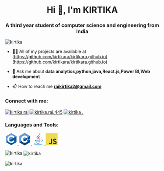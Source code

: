 <h1 align="center">Hi 👋, I'm KIRTIKA</h1>
<h3 align="center">A third year student of computer science and engineering from India</h3>

<p align="left"> <img src="https://komarev.com/ghpvc/?username=kirtika&label=Profile%20views&color=0e75b6&style=flat" alt="kirtika" /> </p>



- 👨‍💻 All of my projects are available at [https://github.com/kirtikara/kirtikara.github.io](https://github.com/kirtikara/kirtikara.github.io)

- 💬 Ask me about **data analytics,python,java,React.js,Power BI,Web development**

- 📫 How to reach me **raikirtika2@gmail.com**

<h3 align="left">Connect with me:</h3>
<p align="left">
<a href="https://linkedin.com/in/kirtika rai" target="blank"><img align="center" src="https://raw.githubusercontent.com/rahuldkjain/github-profile-readme-generator/master/src/images/icons/Social/linked-in-alt.svg" alt="kirtika rai" height="30" width="40" /></a>
<a href="https://instagram.com/kirtika.rai.445" target="blank"><img align="center" src="https://raw.githubusercontent.com/rahuldkjain/github-profile-readme-generator/master/src/images/icons/Social/instagram.svg" alt="kirtika.rai.445" height="30" width="40" /></a>
<a href="https://www.hackerrank.com/kirtika ." target="blank"><img align="center" src="https://raw.githubusercontent.com/rahuldkjain/github-profile-readme-generator/master/src/images/icons/Social/hackerrank.svg" alt="kirtika ." height="30" width="40" /></a>
</p>

<h3 align="left">Languages and Tools:</h3>
<p align="left"> <a href="https://www.cprogramming.com/" target="_blank" rel="noreferrer"> <img src="https://raw.githubusercontent.com/devicons/devicon/master/icons/c/c-original.svg" alt="c" width="40" height="40"/> </a> <a href="https://www.w3schools.com/cpp/" target="_blank" rel="noreferrer"> <img src="https://raw.githubusercontent.com/devicons/devicon/master/icons/cplusplus/cplusplus-original.svg" alt="cplusplus" width="40" height="40"/> </a> <a href="https://www.java.com" target="_blank" rel="noreferrer"> <img src="https://raw.githubusercontent.com/devicons/devicon/master/icons/java/java-original.svg" alt="java" width="40" height="40"/> </a> <a href="https://developer.mozilla.org/en-US/docs/Web/JavaScript" target="_blank" rel="noreferrer"> <img src="https://raw.githubusercontent.com/devicons/devicon/master/icons/javascript/javascript-original.svg" alt="javascript" width="40" height="40"/> </a> </p>

<p><img align="left" src="https://github-readme-stats.vercel.app/api/top-langs?username=kirtika&show_icons=true&locale=en&layout=compact" alt="kirtika" /></p>

<p>&nbsp;<img align="center" src="https://github-readme-stats.vercel.app/api?username=kirtika&show_icons=true&locale=en" alt="kirtika" /></p>

<p><img align="center" src="https://github-readme-streak-stats.herokuapp.com/?user=kirtika&" alt="kirtika" /></p>
